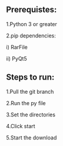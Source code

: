 Prerequistes:
-----------------------------------
1.Python 3 or greater

2.pip dependencies:

i) RarFile

ii) PyQt5

Steps to run:
----------------------------------
1.Pull the git branch

2.Run the py file

3.Set the directories

4.Click start

5.Start the download
